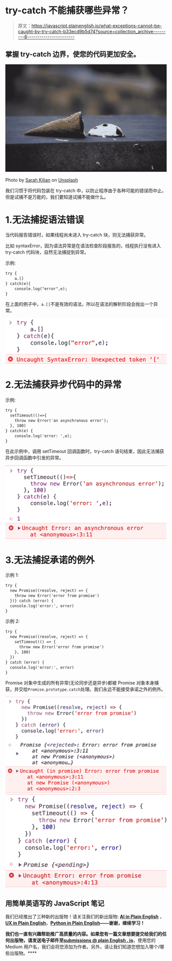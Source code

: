 # try-catch 不能捕获哪些异常？

> 原文：<https://javascript.plainenglish.io/what-exceptions-cannot-be-caught-by-try-catch-b33ecd9b5d74?source=collection_archive---------8----------------------->

## 掌握 try-catch 边界，使您的代码更加安全。

![](img/919182ec3805d86c7731ed7d83aafc28.png)

Photo by [Sarah Kilian](https://unsplash.com/@rojekilian?utm_source=medium&utm_medium=referral) on [Unsplash](https://unsplash.com?utm_source=medium&utm_medium=referral)

我们习惯于将代码包装在 try-catch 中，以防止程序由于各种可能的错误而中止。但是试捕不是万能的，我们要知道试捕不能做什么。

# 1.无法捕捉语法错误

当代码报告错误时，如果线程尚未进入 try-catch 块，则无法捕获异常。

比如 syntaxError，因为语法异常是在语法检查阶段报告的，线程执行没有进入 try-catch 代码块，自然无法捕捉到异常。

示例:

```
try {
    a.[]   
} catch(e){
    console.log("error",e);
}
```

在上面的例子中，`a.[]`不是有效的语法，所以在语法的解析阶段会抛出一个异常。

![](img/c852fc9ba991ed0d3ea5c8f56919cc62.png)

# 2.无法捕获异步代码中的异常

示例:

```
try {    
  setTimeout(()=>{
    throw new Error('an asynchronous error');
  }, 100)
} catch(e) {
    console.log('error: ',e);
}
```

在此示例中，调用 setTimeout 回调函数时，try-catch 语句结束，因此无法捕获异步回调函数中引发的异常。

![](img/bce890bf58e5d40f95274ef96f2b3594.png)

# 3.无法捕捉承诺的例外

示例 1:

```
try {
  new Promise((resolve, reject) => {
    throw new Error('error from promise')
  })} catch (error) {
  console.log('error:', error)
}
```

示例 2:

```
try {
  new Promise((resolve, reject) => {
    setTimeout(() => {
      throw new Error('error from promise')
    }, 100)
  })
} catch (error) {
  console.log('error:', error)
}
```

Promise 对象中生成的所有异常(无论同步还是异步)都被 Promise 对象本身捕获，并交给`Promise.prototype.catch`处理。我们永远不能接受承诺之外的例外。

![](img/13792b01db0edcb9006f2bb7a0332d72.png)![](img/81f54c664f3bf9a99af12895d5d6ebb4.png)

## **用简单英语写的 JavaScript 笔记**

我们已经推出了三种新的出版物！请关注我们的新出版物: [**AI in Plain English**](https://medium.com/ai-in-plain-english) ，[**UX in Plain English**](https://medium.com/ux-in-plain-english)，[**Python in Plain English**](https://medium.com/python-in-plain-english)**——谢谢，继续学习！**

**我们也一直有兴趣帮助推广高质量的内容。如果您有一篇文章想要提交给我们的任何出版物，请发送电子邮件至[**submissions @ plain English . io**](mailto:submissions@plainenglish.io)**，使用您的 Medium 用户名，我们会将您添加为作者。另外，请让我们知道您想加入哪个/哪些出版物。****